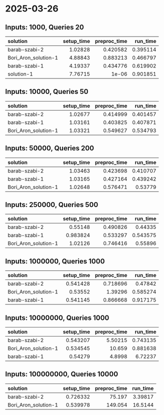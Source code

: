# 2025-03-26

## Inputs: 1000, Queries 20

| solution             |   setup_time |   preproc_time |   run_time |
|:---------------------|-------------:|---------------:|-----------:|
| barab-szabi-2        |      1.02828 |       0.420582 |   0.395114 |
| Bori_Aron_solution-1 |      4.88843 |       0.883213 |   0.466797 |
| barab-szabi-1        |      4.19337 |       0.434776 |   0.619902 |
| solution-1           |      7.76715 |       1e-06    |   0.901851 |

## Inputs: 10000, Queries 50

| solution             |   setup_time |   preproc_time |   run_time |
|:---------------------|-------------:|---------------:|-----------:|
| barab-szabi-2        |      1.02677 |       0.414999 |   0.401457 |
| barab-szabi-1        |      1.03161 |       0.403825 |   0.407871 |
| Bori_Aron_solution-1 |      1.03321 |       0.549627 |   0.534793 |

## Inputs: 50000, Queries 200

| solution             |   setup_time |   preproc_time |   run_time |
|:---------------------|-------------:|---------------:|-----------:|
| barab-szabi-2        |      1.03463 |       0.423698 |   0.410707 |
| barab-szabi-1        |      1.03165 |       0.427164 |   0.439242 |
| Bori_Aron_solution-1 |      1.02648 |       0.576471 |   0.53779  |

## Inputs: 250000, Queries 500

| solution             |   setup_time |   preproc_time |   run_time |
|:---------------------|-------------:|---------------:|-----------:|
| barab-szabi-2        |     0.55148  |       0.490826 |   0.44335  |
| barab-szabi-1        |     0.983824 |       0.533297 |   0.543575 |
| Bori_Aron_solution-1 |     1.02126  |       0.746416 |   0.55896  |

## Inputs: 1000000, Queries 1000

| solution             |   setup_time |   preproc_time |   run_time |
|:---------------------|-------------:|---------------:|-----------:|
| barab-szabi-2        |     0.541428 |       0.718696 |   0.47842  |
| Bori_Aron_solution-1 |     0.53552  |       1.39296  |   0.585274 |
| barab-szabi-1        |     0.541145 |       0.866668 |   0.917175 |

## Inputs: 10000000, Queries 1000

| solution             |   setup_time |   preproc_time |   run_time |
|:---------------------|-------------:|---------------:|-----------:|
| barab-szabi-2        |     0.543207 |        5.50215 |   0.743135 |
| Bori_Aron_solution-1 |     0.534545 |       10.659   |   0.881638 |
| barab-szabi-1        |     0.54279  |        4.8998  |   6.72237  |

## Inputs: 100000000, Queries 10000

| solution             |   setup_time |   preproc_time |   run_time |
|:---------------------|-------------:|---------------:|-----------:|
| barab-szabi-2        |     0.726332 |         75.197 |    3.39817 |
| Bori_Aron_solution-1 |     0.539978 |        149.054 |   16.5144  |
